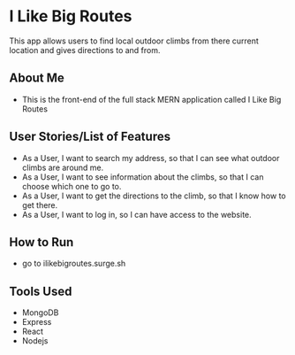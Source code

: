 # I Like Big Routes

This app allows users to find local outdoor climbs from there current location and gives directions to and from.  

## About Me

* This is the front-end of the full stack MERN application called I Like Big Routes

## User Stories/List of Features

* As a User, I want to search my address, so that I can see what outdoor climbs are around me.
* As a User, I want to see information about the climbs, so that I can choose which one to go to.
* As a User, I want to get the directions to the climb, so that I know how to get there.
* As a User, I want to log in, so I can have access to the website.

## How to Run

* go to ilikebigroutes.surge.sh

## Tools Used
* MongoDB
* Express
* React
* Nodejs
